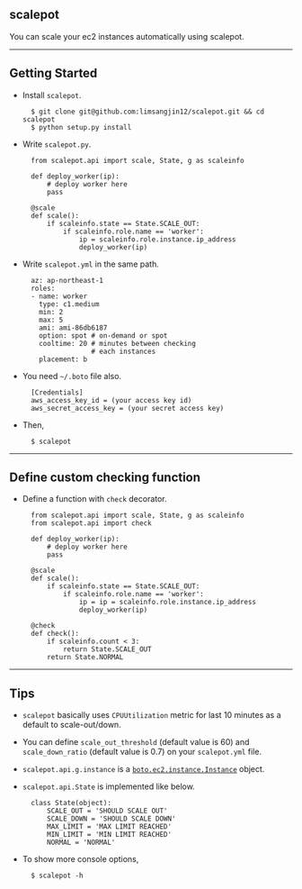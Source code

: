 scalepot
---

You can scale your ec2 instances automatically using scalepot.

---

Getting Started
---

* Install `scalepot`.

        $ git clone git@github.com:limsangjin12/scalepot.git && cd scalepot
        $ python setup.py install
    
* Write `scalepot.py`.

        from scalepot.api import scale, State, g as scaleinfo        

        def deploy_worker(ip):
            # deploy worker here
            pass

        @scale
        def scale():
            if scaleinfo.state == State.SCALE_OUT:
                if scaleinfo.role.name == 'worker':
                    ip = scaleinfo.role.instance.ip_address
                    deploy_worker(ip)

* Write `scalepot.yml` in the same path.

        az: ap-northeast-1
        roles:
        - name: worker
          type: c1.medium
          min: 2
          max: 5
          ami: ami-86db6187
          option: spot # on-demand or spot
          cooltime: 20 # minutes between checking
                       # each instances
          placement: b

* You need `~/.boto` file also.

        [Credentials]
        aws_access_key_id = (your access key id)
        aws_secret_access_key = (your secret access key)

* Then,

        $ scalepot

---

Define custom checking function
---

* Define a function with `check` decorator.

        from scalepot.api import scale, State, g as scaleinfo
        from scalepot.api import check

        def deploy_worker(ip):
            # deploy worker here
            pass

        @scale
        def scale():
            if scaleinfo.state == State.SCALE_OUT:
                if scaleinfo.role.name == 'worker':
                    ip = ip = scaleinfo.role.instance.ip_address
                    deploy_worker(ip)

        @check
        def check():
            if scaleinfo.count < 3:
                return State.SCALE_OUT
            return State.NORMAL

---

Tips
---

* `scalepot` basically uses `CPUUtilization` metric for last 10 minutes as a default to scale-out/down.

* You can define `scale_out_threshold` (default value is 60) and `scale_down_ratio` (default value is 0.7) on your `scalepot.yml` file.

* `scalepot.api.g.instance` is a [`boto.ec2.instance.Instance`](http://boto.readthedocs.org/en/latest/ref/ec2.html#module-boto.ec2.instance) object.

* `scalepot.api.State` is implemented like below.

        class State(object):
            SCALE_OUT = 'SHOULD SCALE OUT'
            SCALE_DOWN = 'SHOULD SCALE DOWN'
            MAX_LIMIT = 'MAX LIMIT REACHED'
            MIN_LIMIT = 'MIN LIMIT REACHED'
            NORMAL = 'NORMAL'

* To show more console options,

        $ scalepot -h

